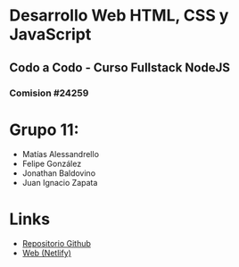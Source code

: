 # Desarrollo Web HTML, CSS y JavaScript
## Codo a Codo - Curso Fullstack NodeJS
### Comision #24259

# Grupo 11:
 - Matías Alessandrello
 - Felipe González
 - Jonathan Baldovino
 - Juan Ignacio Zapata

# Links

- [Repositorio Github](https://github.com/zapatajuani/restaurantWeb)
- [Web (Netlify)](https://earnest-hamster-d132ed.netlify.app/)
